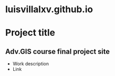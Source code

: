 # luisvillalxv.github.io
# Project title
## Adv.GIS course final project site
- Work description
- Link
